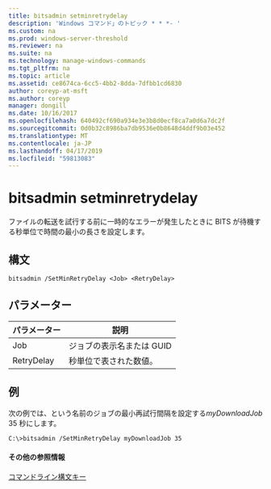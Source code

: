 ```yaml
---
title: bitsadmin setminretrydelay
description: 'Windows コマンド」のトピック * * *- '
ms.custom: na
ms.prod: windows-server-threshold
ms.reviewer: na
ms.suite: na
ms.technology: manage-windows-commands
ms.tgt_pltfrm: na
ms.topic: article
ms.assetid: ce8674ca-6cc5-4bb2-8dda-7dfbb1cd6830
author: coreyp-at-msft
ms.author: coreyp
manager: dongill
ms.date: 10/16/2017
ms.openlocfilehash: 640492cf690a934e3e3b8d0ecf8ca7a0d6a7dc2f
ms.sourcegitcommit: 0d0b32c8986ba7db9536e0b8648d4ddf9b03e452
ms.translationtype: MT
ms.contentlocale: ja-JP
ms.lasthandoff: 04/17/2019
ms.locfileid: "59813083"
---
```

# <a name="bitsadmin-setminretrydelay"></a>bitsadmin setminretrydelay

ファイルの転送を試行する前に一時的なエラーが発生したときに BITS が待機する秒単位で時間の最小の長さを設定します。

## <a name="syntax"></a>構文

```
bitsadmin /SetMinRetryDelay <Job> <RetryDelay>
```

## <a name="parameters"></a>パラメーター

|パラメーター|説明|
|---------|-----------|
|Job|ジョブの表示名または GUID|
|RetryDelay|秒単位で表された数値。|

## <a name="BKMK_examples"></a>例

次の例では、という名前のジョブの最小再試行間隔を設定する*myDownloadJob* 35 秒にします。
```
C:\>bitsadmin /SetMinRetryDelay myDownloadJob 35
```

#### <a name="additional-references"></a>その他の参照情報

[コマンドライン構文キー](command-line-syntax-key.md)
